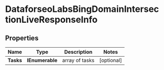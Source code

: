 # DataforseoLabsBingDomainIntersectionLiveResponseInfo


## Properties

| Name | Type | Description | Notes |
|------------ | ------------- | ------------- | -------------|
**Tasks** | **IEnumerable<DataforseoLabsBingDomainIntersectionLiveTaskInfo>** | array of tasks |[optional]|